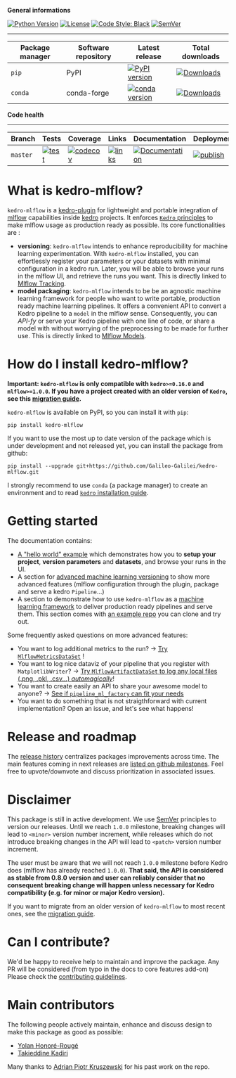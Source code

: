 **General informations**
<!-- markdown-link-check-disable -->
[![Python Version](https://img.shields.io/pypi/pyversions/kedro-mlflow)](https://pypi.org/project/kedro-mlflow/) [![License](https://img.shields.io/badge/license-Apache%202.0-blue.svg)](https://opensource.org/licenses/Apache-2.0) [![Code Style: Black](https://img.shields.io/badge/code%20style-black-black.svg)](https://github.com/ambv/black)
[![SemVer](https://img.shields.io/badge/semver-2.0.0-green)](https://semver.org/)
<!-- markdown-link-check-enable -->

----------------------------------------------------------
| Package manager | Software repository | Latest release                                                                                                                                | Total downloads                                                                                                                 |
| --------------- | ------------------- | --------------------------------------------------------------------------------------------------------------------------------------------- | ------------------------------------------------------------------------------------------------------------------------------- |
| ``pip``         | PyPI                | [![PyPI version](https://badge.fury.io/py/kedro-mlflow.svg)](https://pypi.org/project/kedro-mlflow/)                                          | [![Downloads](https://pepy.tech/badge/kedro-mlflow)](https://pepy.tech/project/kedro-mlflow)                                    |
| ``conda``       | conda-forge         | [![conda version](https://img.shields.io/conda/vn/conda-forge/kedro-mlflow?color=bright%20green)](https://anaconda.org/search?q=kedro+mlflow) | [![Downloads](https://img.shields.io/conda/dn/conda-forge/kedro-mlflow?color=blue)](https://anaconda.org/search?q=kedro+mlflow) |

**Code health**

----------------------------------------------------------
| Branch   | Tests                                                                                                                                                                                            | Coverage                                                                                                                                                         | Links                                                                                                                                                                                                           | Documentation                                                                                                                           | Deployment                                                                                                                                                                                                | Activity                                                                                                                                                              |
| -------- | ------------------------------------------------------------------------------------------------------------------------------------------------------------------------------------------------ | ---------------------------------------------------------------------------------------------------------------------------------------------------------------- | --------------------------------------------------------------------------------------------------------------------------------------------------------------------------------------------------------------- | --------------------------------------------------------------------------------------------------------------------------------------- | --------------------------------------------------------------------------------------------------------------------------------------------------------------------------------------------------------- | --------------------------------------------------------------------------------------------------------------------------------------------------------------------- |
| `master` | [![test](https://github.com/Galileo-Galilei/kedro-mlflow/workflows/test/badge.svg?branch=master)](https://github.com/Galileo-Galilei/kedro-mlflow/actions?query=workflow%3Atest+branch%3Amaster) | [![codecov](https://codecov.io/gh/Galileo-Galilei/kedro-mlflow/branch/master/graph/badge.svg)](https://codecov.io/gh/Galileo-Galilei/kedro-mlflow/branch/master) | [![links](https://github.com/Galileo-Galilei/kedro-mlflow/workflows/check-links/badge.svg?branch=master)](https://github.com/Galileo-Galilei/kedro-mlflow/actions?query=workflow%3Acheck-links+branch%3Amaster) | [![Documentation](https://readthedocs.org/projects/kedro-mlflow/badge/?version=stable)](https://kedro-mlflow.readthedocs.io/en/stable/) | [![publish](https://github.com/Galileo-Galilei/kedro-mlflow/workflows/publish/badge.svg?branch=master)](https://github.com/Galileo-Galilei/kedro-mlflow/actions?query=branch%3Amaster+workflow%3Apublish) | [![commit](https://img.shields.io/github/commits-since/Galileo-Galilei/kedro-mlflow/0.11.2)](https://github.com/Galileo-Galilei/kedro-mlflow/compare/0.11.2...master) |

# What is kedro-mlflow?

``kedro-mlflow`` is a [kedro-plugin](https://kedro.readthedocs.io/en/stable/extend_kedro/plugins.html) for lightweight and portable integration of [mlflow](https://mlflow.org/docs/latest/index.html) capabilities inside [kedro](https://kedro.readthedocs.io/en/stable/index.html) projects. It enforces [``Kedro`` principles](https://kedro.readthedocs.io/en/stable/12_faq/01_faq.html?highlight=principles#what-is-the-philosophy-behind-kedro) to make mlflow usage as production ready as possible. Its core functionalities are :

- **versioning**: `kedro-mlflow` intends to enhance reproducibility for machine learning experimentation. With `kedro-mlflow` installed, you can effortlessly register your parameters or your datasets with minimal configuration in a kedro run. Later, you will be able to browse your runs in the mlflow UI, and retrieve the runs you want. This is directly linked to [Mlflow Tracking](https://www.mlflow.org/docs/latest/tracking.html).
- **model packaging**: ``kedro-mlflow`` intends to be be an agnostic machine learning framework for people who want to write portable, production ready machine learning pipelines. It offers a convenient API to convert a Kedro pipeline to a ``model`` in the mlflow sense. Consequently, you can *API-fy* or serve your Kedro pipeline with one line of code, or share a model with without worrying of the preprocessing to be made for further use. This is directly linked to [Mlflow Models](https://www.mlflow.org/docs/latest/models.html).

# How do I install kedro-mlflow?

**Important: ``kedro-mlflow`` is only compatible with ``kedro>=0.16.0`` and ``mlflow>=1.0.0``. If you have a project created with an older version of ``Kedro``, see this [migration guide](https://github.com/quantumblacklabs/kedro/blob/master/RELEASE.md#migration-guide-from-kedro-015-to-016).**

``kedro-mlflow`` is available on PyPI, so you can install it with ``pip``:

```console
pip install kedro-mlflow
```

If you want to use the most up to date version of the package which is under development and not released yet, you can install the package from github:

```console
pip install --upgrade git+https://github.com/Galileo-Galilei/kedro-mlflow.git
```

I strongly recommend to use ``conda`` (a package manager) to create an environment and to read [``kedro`` installation guide](https://kedro.readthedocs.io/en/latest/get_started/install.html).

# Getting started

The documentation contains:

- [A  "hello world" example](https://kedro-mlflow.readthedocs.io/en/latest/source/03_getting_started/index.html) which demonstrates how you to **setup your project**, **version parameters** and **datasets**, and browse your runs in the UI.
- A section for [advanced machine learning versioning](https://kedro-mlflow.readthedocs.io/en/latest/source/04_experimentation_tracking/index.html) to show more advanced features (mlflow configuration through the plugin, package and serve a kedro ``Pipeline``...)
- A section to demonstrate how to use `kedro-mlflow` as a [machine learning framework](https://kedro-mlflow.readthedocs.io/en/latest/source/05_framework_ml/index.html) to deliver production ready pipelines and serve them. This section comes with [an example repo](https://github.com/Galileo-Galilei/kedro-mlflow-tutorial) you can clone and try out.

Some frequently asked questions on more advanced features:

- You want to log additional metrics to the run? -> [Try ``MlflowMetricsDataSet``](https://kedro-mlflow.readthedocs.io/en/stable/source/04_experimentation_tracking/05_version_metrics.html) !
- You want to log nice dataviz of your pipeline that you register with ``MatplotlibWriter``? -> [Try ``MlflowArtifactDataSet`` to log any local files (.png, .pkl, .csv...) *automagically*](https://kedro-mlflow.readthedocs.io/en/stable/source/04_experimentation_tracking/03_version_datasets.html)!
- You want to create easily an API to share your awesome model to anyone? -> [See if ``pipeline_ml_factory`` can fit your needs](https://github.com/Galileo-Galilei/kedro-mlflow/issues/16)
- You want to do something that is not straigthforward with current implementation? Open an issue, and let's see what happens!

# Release and roadmap

The [release history](https://github.com/Galileo-Galilei/kedro-mlflow/blob/master/CHANGELOG.md) centralizes packages improvements across time. The main features coming in next releases are [listed on github milestones](https://github.com/Galileo-Galilei/kedro-mlflow/milestones). Feel free to upvote/downvote and discuss prioritization in associated issues.

# Disclaimer

This package is still in active development. We use [SemVer](https://semver.org/) principles to version our releases. Until we reach `1.0.0` milestone, breaking changes will lead to `<minor>` version number increment, while releases which do not introduce breaking changes in the API will lead to `<patch>` version number increment.

The user must be aware that we will not reach `1.0.0` milestone before Kedro does (mlflow has already reached `1.0.0`). **That said, the API is considered as stable from 0.8.0 version and user can reliably consider that no consequent breaking change will happen unless necessary for Kedro compatibility (e.g. for minor or major Kedro version).**

If you want to migrate from an older version of `kedro-mlflow` to most recent ones, see the [migration guide](https://kedro-mlflow.readthedocs.io/en/stable/source/02_installation/03_migration_guide.html).


# Can I contribute?

We'd be happy to receive help to maintain and improve the package. Any PR will be considered (from typo in the docs to core features add-on) Please check the [contributing guidelines](https://github.com/Galileo-Galilei/kedro-mlflow/blob/master/CONTRIBUTING.md).

# Main contributors

The following people actively maintain, enhance and discuss design to make this package as good as possible:

- [Yolan Honoré-Rougé](https://github.com/galileo-galilei)
- [Takieddine Kadiri](https://github.com/takikadiri)

Many thanks to [Adrian Piotr Kruszewski](https://github.com/akruszewski) for his past work on the repo.
